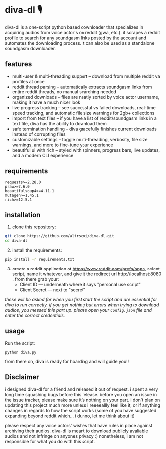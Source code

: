 # diva-dl 🎙️

diva-dl is a one-script python based downloader that specializes in acquiring audios from voice actor's on reddit (gwa, etc.). it scrapes a reddit profile to search for any soundgasm links posted by the account and automates the downloading process. it can also be used as a standalone soundgasm downloader.

## features
- multi-user & multi-threading support – download from multiple reddit va profiles at once
-  reddit thread parsing – automatically extracts soundgasm links from entire reddit threads, no manual searching needed
- organized downloads – files are neatly sorted by voice actor username, making it have a much nicer look
- live progress tracking – see successful vs failed downloads, real-time speed tracking, and automatic file size warnings for 2gb+ collections
- import from text files – if you have a list of reddit/soundgasm links in a text file, diva has the ability to download them
- safe termination handling – diva gracefully finishes current downloads instead of corrupting files
- customizable settings – toggle multi-threading, verbosity, file size warnings, and more to fine-tune your experience
- beautiful ui with rich – styled with spinners, progress bars, live updates, and a modern CLI experience

## requirements

```
requests>=2.28.0
praw>=7.6.0
beautifulsoup4>=4.11.1
mutagen>=1.45.1
rich>=12.5.1
```

## installation

1. clone this repository:
```bash
git clone https://github.com/altrscoi/diva-dl.git
cd diva-dl
```

2. install the requirements:
```bash
pip install -r requirements.txt
```

3. create a reddit application at https://www.reddit.com/prefs/apps, select script, name it whatever, and give it the redirect url http://localhost:8080 . from there grab your:
   * Client ID — underneath where it says "personal use script"
   * Client Secret — next to "secret"

*these will be asked for when you first start the script and are essential for diva to run correctly. if you get nothing but errors when trying to download audios, you messed this part up. please open your `config.json` file and enter the correct credentials.*

## usage

Run the script:
```bash
python diva.py
```

from there on, diva is ready for hoarding and will guide you!!

## Disclaimer

i designed diva-dl for a friend and released it out of request. i spent a very long time squashing bugs before this release. before you open an issue in the issue tracker, please make sure it's nothing on your part. i don't plan on updating this project much more unless i reeeeallly feel like it, or if anything changes in regards to how the script works (some of you have suggested expanding beyond reddit which... i dunno, let me think about it)

please respect any voice actors' wishes that have rules in place against archiving their audios. diva-dl is meant to download publicly avaliable audios and not infringe on anyones privacy :) nonetheless, i am not responsible for what you do with this script.
